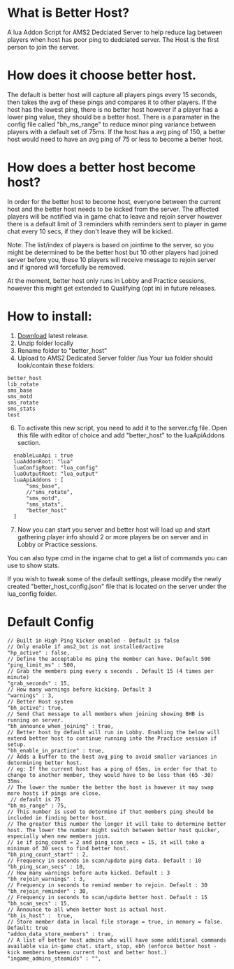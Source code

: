 # What is Better Host?

A lua Addon Script for AMS2 Dedciated Server to help reduce lag between players when host has poor ping to dedciated server. The Host is the first person to join the server.

# How does it choose better host.

  The default is better host will capture all players pings every 15 seconds, then takes the avg of these pings and compares it to other players. 
  If the host has the lowest ping, there is no better host however if a player has a lower ping value, they should be a better host. 
  There is a paramater in the config file called "bh_ms_range" to reduce minor ping variance between players with a default set of 75ms. 
  If the host has a avg ping of 150, a better host would need to have an avg ping of 75 or less to become a better host.

# How does a better host become host?

  In order for the better host to become host, everyone between the current host and the better host needs to be kicked from the server. The affected players will be notified via in game chat to leave and rejoin server however there is a default limit of 3 reminders whith reminders sent to player in game chat every 10 secs, if they don't leave they will be kicked.
  
  
Note: The list/index of players is based on jointime to the server, so you might be determined to be the better host but 10 other players had joined server before you, these 10 players will receive message to rejoin server and if ignored will forcefully be removed.


At the moment, better host only runs in Lobby and Practice sessions, however this might get extended to Qualifying (opt in) in future releases.


# How to install:

1. [Download](https://github.com/glenv/AMS2-Better-Host/releases) latest release.
2. Unzip folder locally
3. Rename folder to "better_host"
4. Upload to AMS2 Dedicated Server folder /lua
  Your lua folder should look/contain these folders:
 ``` 
 better_host
 lib_rotate
 sms_base
 sms_motd
 sms_rotate
 sms_stats
 test
 
``` 

6. To activate this new script, you need to add it to the server.cfg file. Open this file with editor of choice and add "better_host" to the luaApiAddons section.

```
  enableLuaApi : true  
  luaAddonRoot: "lua"
  luaConfigRoot: "lua_config"
  luaOutputRoot: "lua_output"
  luaApiAddons : [  
      "sms_base",
      //"sms_rotate",
      "sms_motd",
      "sms_stats",
      "better_host"
  ]
```
7. Now you can start you server and better host will load up and start gathering player info should 2 or more players be on server and in Lobby or Practice sessions.

You can also type cmd in the ingame chat to get a list of commands you can use to show stats.

If you wish to tweak some of the default settings, please modify the newly created "better_host_config.json" file that is located on the server under the lua_config folder.

# Default Config

```
// Built in High Ping kicker enabled - Default is false
// Only enable if ams2_bot is not installed/active
"hp_active" : false,
// Define the acceptable ms ping the member can have. Default 500
"ping_limit_ms" : 500,
// Grab the members ping every x seconds . Default 15 (4 times per minute)
"grab_seconds" : 15,
// How many warnings before kicking. Default 3
"warnings" : 3,
// Better Host system
"bh_active": true,
// Send Chat message to all members when joining showing BHB is running on server.
"bh_announce_when_joining" : true,
// Better host by default will run in Lobby. Enabling the below will extend better host to continue running into the Practice session if setup.
"bh_enable_in_practice" : true,
// Adds a buffer to the best avg_ping to avoid smaller variances in determining better host.
// eg: If the current host has a ping of 65ms, in order for that to change to another member, they would have to be less than (65 -30) 35ms.
// The lower the number the better the host is however it may swap more hosts if pings are close.
 // default is 75
"bh_ms_range" : 75,
// This number is used to determine if that members ping should be included in finding better host.
// The greater this number the longer it will take to determine better host. The lower the number might switch between better host quicker, especially when new members join.
// ie if ping_count = 2 and ping_scan_secs = 15, it will take a minimum of 30 secs to find better host.
"bh_ping_count_start" : 2,
// Frequency in seconds in scan/update ping data. Default : 10
"bh_ping_scan_secs" : 10, 
// How many warnings before auto kicked. Default : 3
"bh_rejoin_warnings" : 3,
// Frequency in seconds to remind member to rejoin. Default : 30
"bh_rejoin_reminder" : 30,
// Frequency in seconds to scan/update better host. Default : 15
"bh_scan_secs" : 15,
// Announce to all when better host is actual host.
"bh_is_host" :  true,
// Store member data in local file storage = true, in memory = false. Default: true
"addon_data_store_members" : true,
// A list of better host admins who will have some additional commands available via in-game chat. start, stop, ebh (enforce better host - kick members between current host and better host.)
"ingame_admins_steamids" : "",

```
